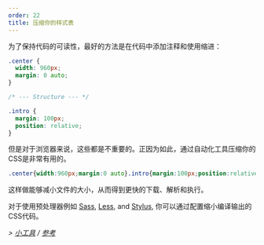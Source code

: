 ```yaml
---
order: 22
title: 压缩你的样式表
---
```


为了保持代码的可读性，最好的方法是在代码中添加注释和使用缩进：

```css
.center {
  width: 960px;
  margin: 0 auto;
}

/* --- Structure --- */

.intro {
  margin: 100px;
  position: relative;
}
```

但是对于浏览器来说，这些都是不重要的。正因为如此，通过自动化工具压缩你的CSS是非常有用的。

```css
.center{width:960px;margin:0 auto}.intro{margin:100px;position:relative}
```

这样做能够减小文件的大小，从而得到更快的下载、解析和执行。

对于使用预处理器例如 [Sass](http://sass-lang.com/), [Less](http://lesscss.org/), and [Stylus](http://learnboost.github.com/stylus/), 你可以通过配置缩小编译输出的CSS代码。

*> [小工具](https://github.com/zenorocha/browser-diet/wiki/Tools#minify-your-stylesheets) / [参考](https://github.com/zenorocha/browser-diet/wiki/References#minify-your-stylesheets)*